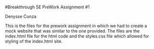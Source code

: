 #Breakthrough SE PreWork Assignment #1

Denysse Cunza


This is the files for the prework assignment in which we had to create a mock website that was similar to the one provided. 
The files are the index.html file for the html code and the styles.css file which allowed for styling of the index.html site. 
